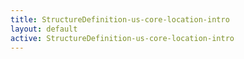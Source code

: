 ```yaml
---
title: StructureDefinition-us-core-location-intro
layout: default
active: StructureDefinition-us-core-location-intro
---
```


